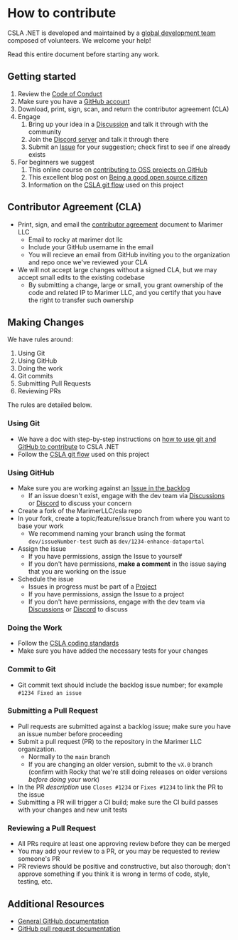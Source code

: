 # How to contribute

CSLA .NET is developed and maintained by a [global development team](https://github.com/MarimerLLC/csla/graphs/contributors) composed of volunteers. We welcome your help!

Read this entire document before starting any work.

## Getting started

1. Review the [Code of Conduct](https://github.com/MarimerLLC/csla/blob/master/CODE_OF_CONDUCT.md)
1. Make sure you have a [GitHub account](https://github.com/signup/free)
1. Download, print, sign, scan, and return the contributor agreement (CLA)
1. Engage
   1. Bring up your idea in a [Discussion](https://github.com/MarimerLLC/csla/discussions) and talk it through with the community
   1. Join the [Discord server](https://discord.gg/9ahKjb7ccf) and talk it through there
   1. Submit an [Issue](https://github.com/MarimerLLC/csla/issues) for your suggestion; check first to see if one already exists
1. For beginners we suggest
   1. This online course on [contributing to OSS projects on GitHub](https://egghead.io/series/how-to-contribute-to-an-open-source-project-on-github)
   1. This excellent blog post on [Being a good open source citizen](https://hackernoon.com/being-a-good-open-source-citizen-9060d0ab9732#.4owk5884d)
   1. Information on the [CSLA git flow](https://github.com/MarimerLLC/csla/blob/master/docs/dev/csla-github-flow.md) used on this project

## Contributor Agreement (CLA)

* Print, sign, and email the [contributor agreement](https://github.com/MarimerLLC/csla/blob/master/Support/Contributions/CSLA%20Contributor%20Agreement.pdf?raw=true) document to Marimer LLC
   * Email to rocky at marimer dot llc
   * Include your GitHub username in the email
   * You will recieve an email from GitHub inviting you to the organization and repo once we've reviewed your CLA
* We will not accept large changes without a signed CLA, but we may accept small edits to the existing codebase
   * By submitting a change, large or small, you grant ownership of the code and related IP to Marimer LLC, and you certify that you have the right to transfer such ownership

## Making Changes

We have rules around:

1. Using Git
1. Using GitHub
1. Doing the work
1. Git commits
1. Submitting Pull Requests
1. Reviewing PRs

The rules are detailed below.

### Using Git

* We have a doc with step-by-step instructions on [how to use git and GitHub to contribute](https://github.com/MarimerLLC/csla/blob/master/docs/dev/csla-github-flow.md) to CSLA .NET
* Follow the [CSLA git flow](https://github.com/MarimerLLC/csla/blob/master/docs/dev/csla-github-flow.md) used on this project

### Using GitHub

* Make sure you are working against an [Issue in the backlog](https://github.com/marimerllc/csla/issues)
   * If an issue doesn't exist, engage with the dev team via [Discussions](https://github.com/MarimerLLC/csla/discussions) or [Discord](https://discord.gg/9ahKjb7ccf) to discuss your concern
* Create a fork of the MarimerLLC/csla repo
* In your fork, create a topic/feature/issue branch from where you want to base your work
   * We recommend naming your branch using the format `dev/issueNumber-test` such as `dev/1234-enhance-dataportal`
* Assign the issue
  * If you have permissions, assign the Issue to yourself 
  * If you don't have permissions, **make a comment** in the issue saying that you are working on the issue
* Schedule the issue
  * Issues in progress must be part of a [Project](https://github.com/MarimerLLC/csla/projects)
  * If you have permissions, assign the Issue to a project
  * If you don't have permissions, engage with the dev team via [Discussions](https://github.com/MarimerLLC/csla/discussions) or [Discord](https://discord.gg/9ahKjb7ccf) to discuss

### Doing the Work

* Follow the [CSLA coding standards](https://github.com/MarimerLLC/csla/blob/main/docs/dev/Coding-standards.md)
* Make sure you have added the necessary tests for your changes

### Commit to Git

* Git commit text should include the backlog issue number; for example `#1234 Fixed an issue`

### Submitting a Pull Request

* Pull requests are submitted against a backlog issue; make sure you have an issue number before proceeding
* Submit a pull request (PR) to the repository in the Marimer LLC organization.
   * Normally to the `main` branch
   * If you are changing an older version, submit to the `vX.0` branch (confirm with Rocky that we're still doing releases on older versions _before doing your work_)
* In the PR _description_ use `Closes #1234` or `Fixes #1234` to link the PR to the issue
* Submitting a PR will trigger a CI build; make sure the CI build passes with your changes and new unit tests

### Reviewing a Pull Request

* All PRs require at least one approving review before they can be merged
* You may add your review to a PR, or you may be requested to review someone's PR
* PR reviews should be positive and constructive, but also thorough; don't approve something if you think it is wrong in terms of code, style, testing, etc.

## Additional Resources

* [General GitHub documentation](http://help.github.com/)
* [GitHub pull request documentation](http://help.github.com/send-pull-requests/)
